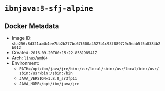 # `ibmjava:8-sfj-alpine`

## Docker Metadata

- Image ID: `sha256:8d321ab4b4ee7bb2b277bc676500a4527b1c93f889729c5eab5f5a8384b2b012`
- Created: `2016-09-20T00:15:22.853298541Z`
- Arch: `linux`/`amd64`
- Environment:
  - `PATH=/opt/ibm/java/jre/bin:/usr/local/sbin:/usr/local/bin:/usr/sbin:/usr/bin:/sbin:/bin`
  - `JAVA_VERSION=1.8.0_sr3fp11`
  - `JAVA_HOME=/opt/ibm/java/jre`
